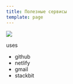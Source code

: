```yaml
---
title: Полезные сервисы
template: page
---
```

![](/images/services.jpg)

uses

* github
* netlify
* gmail
* stackbit